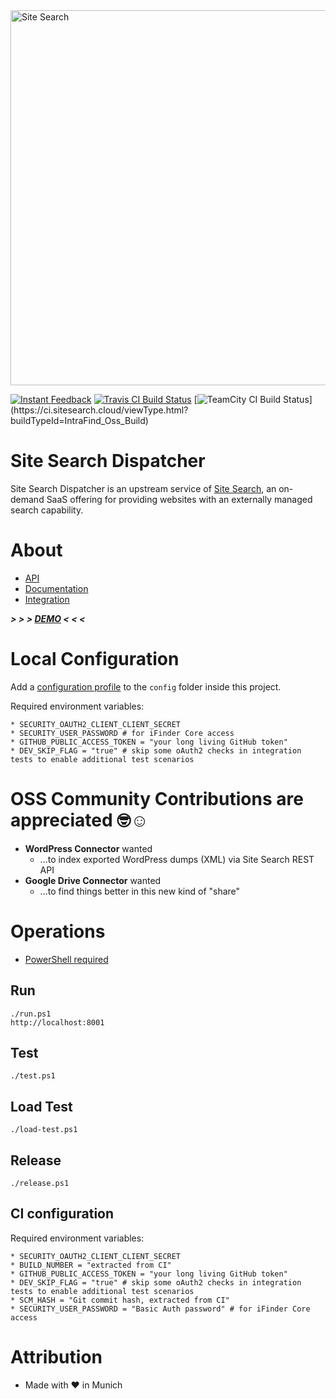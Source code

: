 <img src="https://api.sitesearch.cloud/theme/logo.png" alt="Site Search" width="600" style="max-width:100%;">

[![Instant Feedback](https://badges.gitter.im/gitterHQ/gitter.svg)](https://gitter.im/sitesearch/Lobby)
[![Travis CI Build Status](https://travis-ci.org/intrafind/if-sitesearch.svg)](https://travis-ci.org/intrafind/if-sitesearch)
[![TeamCity CI Build Status](https://ci.sitesearch.cloud/app/rest/builds/buildType(id:IntraFind_Oss_Build)/statusIcon)](https://ci.sitesearch.cloud/viewType.html?buildTypeId=IntraFind_Oss_Build)


Site Search Dispatcher
=
Site Search Dispatcher is an upstream service of [Site Search](https://api.sitesearch.cloud), 
an on-demand SaaS offering for providing websites with an externally managed search capability. 

# About

* [API](https://api.sitesearch.cloud/swagger-ui.html)
* [Documentation](https://github.com/intrafind/if-sitesearch/blob/master/docs/faq.md)
* [Integration](https://github.com/intrafind/if-sitesearch/blob/master/docs/Site%20Search%20Product%20Overview.pdf)
    
***> > > [DEMO](https://api.sitesearch.cloud) < < <***    
    
# Local Configuration

Add a [configuration profile](https://docs.spring.io/spring-boot/docs/current/reference/html/boot-features-external-config.html#boot-features-external-config-profile-specific-properties) 
to the `config` folder inside this project.

Required environment variables:

    * SECURITY_OAUTH2_CLIENT_CLIENT_SECRET
    * SECURITY_USER_PASSWORD # for iFinder Core access 
    * GITHUB_PUBLIC_ACCESS_TOKEN = "your long living GitHub token"
    * DEV_SKIP_FLAG = "true" # skip some oAuth2 checks in integration tests to enable additional test scenarios   

# OSS Community Contributions are appreciated 🤓☺️ 

* **WordPress Connector** wanted
    * ...to index exported WordPress dumps (XML) via Site Search REST API  
* **Google Drive Connector** wanted
    * ...to find things better in this new kind of "share"

# Operations

* [PowerShell required](https://github.com/PowerShell/PowerShell)

## Run 
    ./run.ps1
    http://localhost:8001
    
## Test
    ./test.ps1

## Load Test
    ./load-test.ps1

## Release
    ./release.ps1
    
## CI configuration
Required environment variables:

    * SECURITY_OAUTH2_CLIENT_CLIENT_SECRET
    * BUILD_NUMBER = "extracted from CI"
    * GITHUB_PUBLIC_ACCESS_TOKEN = "your long living GitHub token"
    * DEV_SKIP_FLAG = "true" # skip some oAuth2 checks in integration tests to enable additional test scenarios
    * SCM_HASH = "Git commit hash, extracted from CI"
    * SECURITY_USER_PASSWORD = "Basic Auth password" # for iFinder Core access   
    
# Attribution
* Made with ♥ in Munich